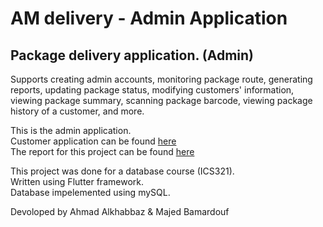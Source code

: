 # AM delivery - Admin Application

## Package delivery application. (Admin)
Supports creating admin accounts, monitoring package route, generating reports, updating package status, modifying customers' information, viewing package summary, scanning package barcode, viewing package history of a customer, and more.


This is the admin application.  
Customer application can be found [here](https://github.com/LoL-Troll/AM_Delivery)   
The report for this project can be found [here](https://drive.google.com/file/d/1rXjcCzdZAjpLD3AFnaSbMIFxf4v12yF0/view?usp=sharing)  

This project was done for a database course (ICS321).  
Written using Flutter framework.  
Database impelemented using mySQL.  

Devoloped by Ahmad Alkhabbaz & Majed Bamardouf
